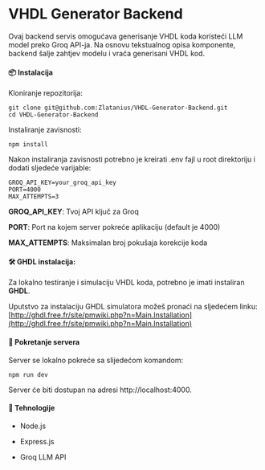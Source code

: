 # VHDL Generator Backend

Ovaj backend servis omogućava generisanje VHDL koda koristeći LLM model preko Groq API-ja. Na osnovu tekstualnog opisa komponente, backend šalje zahtjev modelu i vraća generisani VHDL kod.
#### 📦 Instalacija

Kloniranje repozitorija:

    git clone git@github.com:Zlatanius/VHDL-Generator-Backend.git
    cd VHDL-Generator-Backend

Instaliranje zavisnosti:

    npm install

Nakon instaliranja zavisnosti potrebno je kreirati .env fajl u root direktoriju i dodati sljedeće varijable:

    GROQ_API_KEY=your_groq_api_key
    PORT=4000
    MAX_ATTEMPTS=3

**GROQ_API_KEY**: Tvoj API ključ za Groq

**PORT**: Port na kojem server pokreće aplikaciju (default je 4000)

**MAX_ATTEMPTS**: Maksimalan broj pokušaja korekcije koda

#### 🛠️ GHDL instalacija:

Za lokalno testiranje i simulaciju VHDL koda, potrebno je imati instaliran **GHDL**.

Uputstvo za instalaciju GHDL simulatora možeš pronaći na sljedećem linku:  
[http://ghdl.free.fr/site/pmwiki.php?n=Main.Installation](http://ghdl.free.fr/site/pmwiki.php?n=Main.Installation)

#### 🚀 Pokretanje servera

Server se lokalno pokreće sa slijedećom komandom:

    npm run dev

Server će biti dostupan na adresi http://localhost:4000.

#### 🧱 Tehnologije

- Node.js

- Express.js

- Groq LLM API
